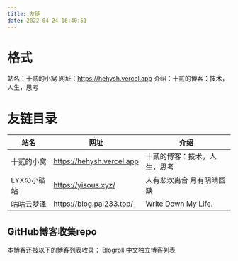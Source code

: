```yaml
---
title: 友链
date: 2022-04-24 16:40:51
---
```

# 格式
站名：十贰的小窝
网址：https://hehysh.vercel.app
介绍：十贰的博客：技术，人生，思考

# 友链目录
| 站名 | 网址 | 介绍 |
| ---- | ---- | ---- |
| 十贰的小窝 | https://hehysh.vercel.app | 十贰的博客：技术，人生，思考 |
| LYXの小破站 | https://yisous.xyz/ | 人有悲欢离合 月有阴晴圆缺 |
| 咕咕云梦泽 | https://blog.pai233.top/ | Write Down My Life. |

## GitHub博客收集repo
本博客还被以下的博客列表收录：
[Blogroll](https://github.com/tuna/blogroll)
[中文独立博客列表](https://github.com/timqian/chinese-independent-blogs)